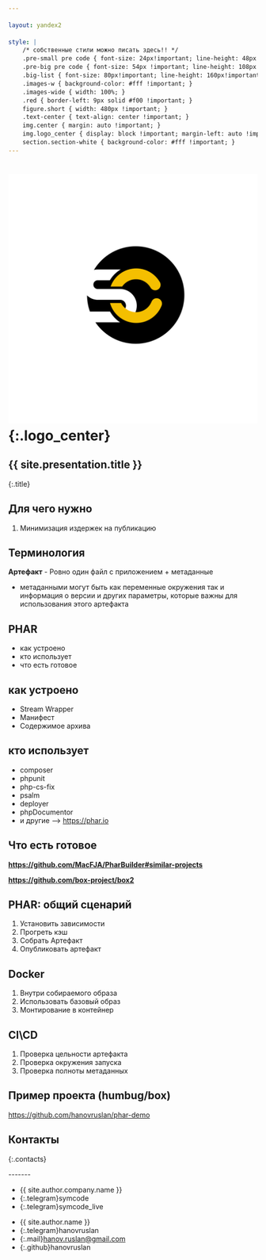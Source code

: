 ```yaml
---

layout: yandex2

style: |
    /* собственные стили можно писать здесь!! */
    .pre-small pre code { font-size: 24px!important; line-height: 48px!important; }
    .pre-big pre code { font-size: 54px !important; line-height: 108px !important; } #  9 lines x 52 symbols
    .big-list { font-size: 80px!important; line-height: 160px!important; }
    .images-w { background-color: #fff !important; }
    .images-wide { width: 100%; }
    .red { border-left: 9px solid #f00 !important; }
    figure.short { width: 480px !important; }
    .text-center { text-align: center !important; }
    img.center { margin: auto !important; }
    img.logo_center { display: block !important; margin-left: auto !important; margin-right: auto !important; width: 61% !important; }
    section.section-white { background-color: #fff !important; }
---
```


# ![](pictures/symcode-logo.svg){:.logo_center}

## {{ site.presentation.title }}
{:.title}

## Для чего нужно ##

1. Минимизация издержек на публикацию

## Терминология

**Артефакт** - Ровно один файл с приложением + метаданные

* метаданными могут быть как переменные окружения так и информация о версии и других параметры, которые важны для использования этого артефакта

## PHAR

* как устроено
* кто использует
* что есть готовое

## как устроено ##

* Stream Wrapper
* Манифест
* Содержимое архива

## кто использует ##

* composer
* phpunit
* php-cs-fix
* psalm
* deployer
* phpDocumentor
* и другие --> https://phar.io

## Что есть готовое ##

**https://github.com/MacFJA/PharBuilder#similar-projects**

**https://github.com/box-project/box2**

## PHAR: общий сценарий

1. Установить зависимости
1. Прогреть кэш
1. Собрать Артефакт
1. Опубликовать артефакт

## Docker

1. Внутри собираемого образа
1. Использовать базовый образ
1. Монтирование в контейнер

## CI\CD

1. Проверка цельности артефакта
1. Проверка окружения запуска
1. Проверка полноты метаданных

## Пример проекта (humbug/box)

https://github.com/hanovruslan/phar-demo

## Контакты
{:.contacts}

<figure markdown="1">

</figure>
<!-- разделитель контактов -->
-------

<!-- left -->
- {{ site.author.company.name }}
- {:.telegram}symcode
- {:.telegram}symcode_live

<!-- right -->
- {{ site.author.name }}
- {:.telegram}hanovruslan
- {:.mail}hanov.ruslan@gmail.com
- {:.github}hanovruslan
